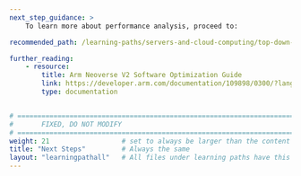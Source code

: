 ```yaml
---
next_step_guidance: >
    To learn more about performance analysis, proceed to:

recommended_path: /learning-paths/servers-and-cloud-computing/top-down-n1

further_reading:
    - resource:
        title: Arm Neoverse V2 Software Optimization Guide
        link: https://developer.arm.com/documentation/109898/0300/?lang=en
        type: documentation


# ================================================================================
#       FIXED, DO NOT MODIFY
# ================================================================================
weight: 21                  # set to always be larger than the content in this path, and one more than 'review'
title: "Next Steps"         # Always the same
layout: "learningpathall"   # All files under learning paths have this same wrapper
---
```


